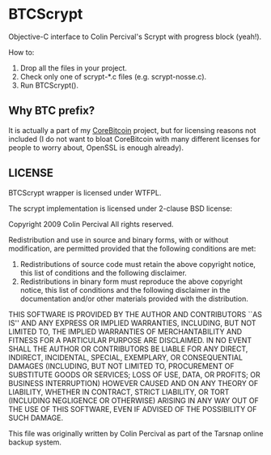 BTCScrypt
=========

Objective-C interface to Colin Percival's Scrypt with progress block (yeah!).

How to:

1. Drop all the files in your project.
2. Check only one of scrypt-*.c files (e.g. scrypt-nosse.c).
3. Run BTCScrypt().


Why BTC prefix?
---------------

It is actually a part of my [CoreBitcoin](http://github.com/oleganza/CoreBitcoin) project, but for licensing reasons not included (I do not want to bloat CoreBitcoin with many different licenses for people to worry about, OpenSSL is enough already).


LICENSE
-------

BTCScrypt wrapper is licensed under WTFPL.

The scrypt implementation is licensed under 2-clause BSD license:

Copyright 2009 Colin Percival
All rights reserved.

Redistribution and use in source and binary forms, with or without
modification, are permitted provided that the following conditions
are met:
1. Redistributions of source code must retain the above copyright
   notice, this list of conditions and the following disclaimer.
2. Redistributions in binary form must reproduce the above copyright
   notice, this list of conditions and the following disclaimer in the
   documentation and/or other materials provided with the distribution.

THIS SOFTWARE IS PROVIDED BY THE AUTHOR AND CONTRIBUTORS ``AS IS'' AND
ANY EXPRESS OR IMPLIED WARRANTIES, INCLUDING, BUT NOT LIMITED TO, THE
IMPLIED WARRANTIES OF MERCHANTABILITY AND FITNESS FOR A PARTICULAR PURPOSE
ARE DISCLAIMED.  IN NO EVENT SHALL THE AUTHOR OR CONTRIBUTORS BE LIABLE
FOR ANY DIRECT, INDIRECT, INCIDENTAL, SPECIAL, EXEMPLARY, OR CONSEQUENTIAL
DAMAGES (INCLUDING, BUT NOT LIMITED TO, PROCUREMENT OF SUBSTITUTE GOODS
OR SERVICES; LOSS OF USE, DATA, OR PROFITS; OR BUSINESS INTERRUPTION)
HOWEVER CAUSED AND ON ANY THEORY OF LIABILITY, WHETHER IN CONTRACT, STRICT
LIABILITY, OR TORT (INCLUDING NEGLIGENCE OR OTHERWISE) ARISING IN ANY WAY
OUT OF THE USE OF THIS SOFTWARE, EVEN IF ADVISED OF THE POSSIBILITY OF
SUCH DAMAGE.

This file was originally written by Colin Percival as part of the Tarsnap
online backup system.
